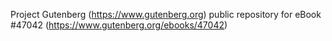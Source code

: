 Project Gutenberg (https://www.gutenberg.org) public repository for eBook #47042 (https://www.gutenberg.org/ebooks/47042)
